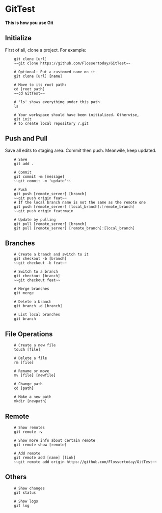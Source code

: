 # GitTest
**This is how you use Git**

## Initialize
First of all, clone a project. For example:

```
    git clone [url]
    ~~git clone https://github.com/Flossertoday/GitTest~~
    
    # Optional: Put a customed name on it
    git clone [url] [name]

    # Move to its root path:
    cd [root_path]
    ~~cd GitTest~~

    # 'ls' shows everything under this path
    ls
    
    # Your workspace should have been initialized. Otherwise, 
    git init
    # to create local repository /.git
```


## Push and Pull
Save all edits to staging area. Commit then push. Meanwile, keep updated. 

```
    # Save
    git add .

    # Commit
    git commit -m [message]
    ~~git commit -m 'update'~~

    # Push
    git push [remote_server] [branch]
    ~~git push origin feat~~
    # If the local branch name is not the same as the remote one
    git push [remote_server] [local_branch]:[remote_branch]
    ~~git push origin feat:main

    # Update by pulling
    git pull [remote_server] [branch]
    git pull [remote_server] [remote_branch]:[local_branch]
```


## Branches

```
    # Create a branch and switch to it
    git checkout -b [branch]
    ~~git checkout -b feat~~

    # Switch to a branch
    git checkout [branch]
    ~~git checkout feat~~

    # Merge branches
    git merge

    # Delete a branch
    git branch -d [branch]

    # List local branches
    git branch
```


## File Operations

```
    # Create a new file 
    touch [file]

    # Delete a file 
    rm [file]

    # Rename or move
    mv [file] [newfile]

    # Change path
    cd [path]

    # Make a new path
    mkdir [newpath]
```

## Remote

```
    # Show remotes
    git remote -v

    # Show more info about certain remote
    git remote show [remote]

    # Add remote
    git remote add [name] [link]
    ~~git remote add origin https://github.com/Flossertoday/GitTest~~
```


## Others

```
    # Show changes
    git status

    # Show logs
    git log
```